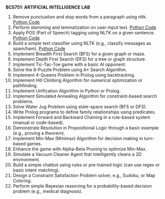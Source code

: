 **BCS751: ARTIFICIAL INTELLIGENCE LAB**
1. Remove punctuation and stop words from a paragraph using nltk. [Python Code](https://github.com/SaketJNU/AI-with-Python-and-Prolog/blob/main/Python/Program1.py) 
2. Perform stemming and lemmatization on user-input text. [Python Code](https://github.com/SaketJNU/AI-with-Python-and-Prolog/blob/main/Python/Program2.py) 
3. Apply POS (Part of Speech) tagging using NLTK on a given sentence. [Python Code](https://github.com/SaketJNU/AI-with-Python-and-Prolog/blob/main/Python/Program1.py)
4. Build a simple text classifier using NLTK (e.g., classify messages as spam/ham). [Python Code](https://github.com/SaketJNU/AI-with-Python-and-Prolog/blob/main/Python/Program4.py)
5. Implement Breadth First Search (BFS) for a given graph or maze. 
6. Implement Depth First Search (DFS) for a tree or graph structure. 
7. Implement Tic-Tac-Toe game with a basic AI opponent. 
8. Solve the 8-Puzzle Problem using A* Search Algorithm.
9. Implement 4-Queens Problem in Prolog using backtracking.
10. Implement Hill Climbing Algorithm for numerical optimization or pathfinding. 
11. Implement Unification Algorithm in Python or Prolog. 
12. Implement Simulated Annealing Algorithm for constraint-based search problems. 
13. Solve Water Jug Problem using state-space search (BFS or DFS). 
14. Write Prolog programs to define family relationships using predicates. 
15.  Implement Forward and Backward Chaining in a rule-based system (manual or code-based). 
16. Demonstrate Resolution in Propositional Logic through a basic example (e.g., proving a theorem). 
17. Implement Min-Max (Minimax) Algorithm for decision making in turn-based games. 
18. Enhance the game with Alpha-Beta Pruning to optimize Min-Max. 
19. Simulate a Vacuum Cleaner Agent that intelligently cleans a 2D environment. 
20. Build a simple chatbot using rules or pre-trained logic (can use regex or basic intent matching). 
21. Design a Constraint Satisfaction Problem solver, e.g., Sudoku, or Map Coloring. 
22. Perform simple Bayesian reasoning for a probability-based decision problem (e.g., medical diagnosis).
